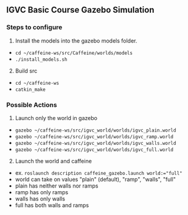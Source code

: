 ## IGVC Basic Course Gazebo Simulation

### Steps to configure
1. Install the models into the gazebo models folder.
 - `cd ~/caffeine-ws/src/Caffeine/worlds/models`
 - `./install_models.sh`
2. Build src
 - `cd ~/caffeine-ws`
 - `catkin_make`

### Possible Actions
1. Launch only the world in gazebo
 - `gazebo ~/caffeine-ws/src/igvc_world/worlds/igvc_plain.world`
 - `gazebo ~/caffeine-ws/src/igvc_world/worlds/igvc_ramp.world`
 - `gazebo ~/caffeine-ws/src/igvc_world/worlds/igvc_walls.world`
 - `gazebo ~/caffeine-ws/src/igvc_world/worlds/igvc_full.world`
2. Launch the world and caffeine
 - ex. `roslaunch description caffeine_gazebo.launch world:="full"`
 - world can take on values "plain" (default), "ramp", "walls", "full"
 - plain has neither walls nor ramps
 - ramp has only ramps
 - walls has only walls
 - full has both walls and ramps

